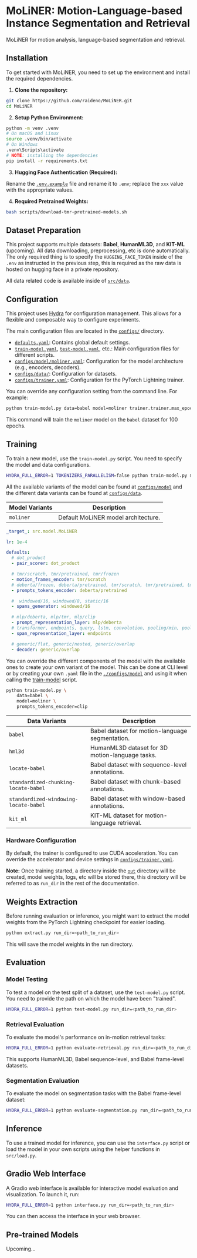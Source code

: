 # MoLiNER: Motion-Language-based Instance Segmentation and Retrieval

MoLiNER for motion analysis, language-based segmentation and retrieval.

## Installation

To get started with MoLiNER, you need to set up the environment and install the required dependencies.

1. **Clone the repository:**

```bash
git clone https://github.com/raideno/MoLiNER.git
cd MoLiNER
```

2. **Setup Python Environment:**

```bash
python -m venv .venv
# On macOS and Linux
source .venv/bin/activate
# On Windows
.venv\Scripts\activate
# NOTE: installing the dependencies
pip install -r requirements.txt
```

3. **Hugging Face Authentication (Required):**

Rename the [`.env.example`](./.env.example) file and rename it to `.env`; replace the `xxx` value with the appropriate values.

4. **Required Pretrained Weights:**

```bash
bash scripts/download-tmr-pretrained-models.sh
```

## Dataset Preparation

This project supports multiple datasets: **Babel**, **HumanML3D**, and **KIT-ML** (upcoming). All data downloading, preprocessing, etc is done automatically. The only required thing is to specify the `HUGGING_FACE_TOKEN` inside of the `.env` as instructed in the previous step, this is required as the raw data is hosted on hugging face in a private repository.

All data related code is available inside of [`src/data`](./src/data/).

## Configuration

This project uses [Hydra](https://hydra.cc/) for configuration management. This allows for a flexible and composable way to configure experiments.

The main configuration files are located in the [`configs/`](./configs/) directory.

- [`defaults.yaml`](./configs/defaults.yaml): Contains global default settings.
- [`train-model.yaml`](./configs/train-model.yaml), [`test-model.yaml`](./configs/test-model.yaml), etc.: Main configuration files for different scripts.
- [`configs/model/moliner.yaml`](./configs/model/moliner.yaml): Configuration for the model architecture (e.g., encoders, decoders).
- [`configs/data/`](./configs/data/): Configuration for datasets.
- [`configs/trainer.yaml`](./configs/trainer.yaml): Configuration for the PyTorch Lightning trainer.

You can override any configuration setting from the command line. For example:

```bash
python train-model.py data=babel model=moliner trainer.trainer.max_epochs=100
```

This command will train the `moliner` model on the `babel` dataset for 100 epochs.

## Training

To train a new model, use the `train-model.py` script. You need to specify the model and data configurations.

```bash
HYDRA_FULL_ERROR=1 TOKENIZERS_PARALLELISM=false python train-model.py model=<model_name> data=<dataset_name>
```

All the available variants of the model can be found at [`configs/model`](./configs/model/) and the different data variants can be found at [`configs/data`](./configs/data/).

| **Model Variants** | **Description**                     |
| ------------------ | ----------------------------------- |
| `moliner`          | Default MoLiNER model architecture. |

```yaml
_target_: src.model.MoLiNER

lr: 1e-4

defaults:
  # dot_product
  - pair_scorer: dot_product

  # tmr/scratch, tmr/pretrained, tmr/frozen
  - motion_frames_encoder: tmr/scratch
  # deberta/frozen, deberta/pretrained, tmr/scratch, tmr/pretrained, tmr/frozen, clip/frozen, clip/pretrained
  - prompts_tokens_encoder: deberta/pretrained

  #  windowed/16, windowed/8, static/16
  - spans_generator: windowed/16

  # mlp/deberta, mlp/tmr, mlp/clip
  - prompt_representation_layer: mlp/deberta
  # transformer, endpoints, query, lstm, convolution, pooling/min, pooling/mean, pooling/max
  - span_representation_layer: endpoints

  # generic/flat, generic/nested, generic/overlap
  - decoder: generic/overlap
```

You can override the different components of the model with the available ones to create your own variant of the model. This can be done at CLI level or by creating your own `.yaml` file in the [`./configs/model`](./configs/model/) and using it when calling the [train-model](#training) script.

```bash
python train-model.py \
    data=babel \
    model=moliner \
    prompts_tokens_encoder=clip
```

| **Data Variants**                     | **Description**                                 |
| ------------------------------------- | ----------------------------------------------- |
| `babel`                               | Babel dataset for motion-language segmentation. |
| `hml3d`                               | HumanML3D dataset for 3D motion-language tasks. |
| `locate-babel`                        | Babel dataset with sequence-level annotations.  |
| `standardized-chunking-locate-babel`  | Babel dataset with chunk-based annotations.     |
| `standardized-windowing-locate-babel` | Babel dataset with window-based annotations.    |
| `kit_ml`                              | KIT-ML dataset for motion-language retrieval.   |

### Hardware Configuration

By default, the trainer is configured to use CUDA acceleration. You can override the accelerator and device settings in [`configs/trainer.yaml`](./configs/trainer.yaml).

**Note:** Once training started, a directory inside the [`out`](./out) directory will be created, model weights, logs, etc will be stored there, this directory will be referred to as `run_dir` in the rest of the documentation.

## Weights Extraction

Before running evaluation or inference, you might want to extract the model weights from the PyTorch Lightning checkpoint for easier loading.

```bash
python extract.py run_dir=<path_to_run_dir>
```

This will save the model weights in the run directory.

## Evaluation

### Model Testing

To test a model on the test split of a dataset, use the `test-model.py` script. You need to provide the path on which the model have been "trained".

```bash
HYDRA_FULL_ERROR=1 python test-model.py run_dir=<path_to_run_dir>
```

### Retrieval Evaluation

To evaluate the model's performance on in-motion retrieval tasks:

```bash
HYDRA_FULL_ERROR=1 python evaluate-retrieval.py run_dir=<path_to_run_dir>
```

This supports HumanML3D, Babel sequence-level, and Babel frame-level datasets.

### Segmentation Evaluation

To evaluate the model on segmentation tasks with the Babel frame-level dataset:

```bash
HYDRA_FULL_ERROR=1 python evaluate-segmentation.py run_dir=<path_to_run_dir>
```

## Inference

To use a trained model for inference, you can use the `interface.py` script or load the model in your own scripts using the helper functions in `src/load.py`.

## Gradio Web Interface

A Gradio web interface is available for interactive model evaluation and visualization. To launch it, run:

```bash
HYDRA_FULL_ERROR=1 python interface.py run_dir=<path_to_run_dir>
```

You can then access the interface in your web browser.

## Pre-trained Models

Upcoming...
